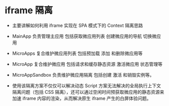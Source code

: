 # iframe 隔离
* 主要讲解如何利用 iframe 实现在 SPA 模式下的 Context 隔离思路



* MainApp 负责管理主应用 包括获取微应用列表 创建微应用的导航 切换微应用

* MicroApps  复合维护微应用列表 包括预加载 添加 和删除微应用等

* MicroApp  复合维护微应用 包括请求和缓存静态资源 激活微应用 状态管理等

* MicroAppSandbox 负责维护微应用隔离 包括创建 激活 和销毁实例等。


* 使用该隔离方案不仅仅可以解决动态 Script 方案无法解决的全局执行上下文隔离问题（包括 CSS 隔离），还可以通过空闲时间预获取微应用的静态资源来加速 iframe 内容的渲染，从而解决原生 iframe 产生的白屏体验问题。